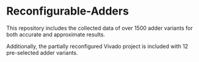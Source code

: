 # Reconfigurable-Adders

This repository includes the collected data of over 1500 adder variants for both accurate and approximate results.

Additionally, the partially reconfigured Vivado project is included with 12 pre-selected adder variants.
